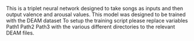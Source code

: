 This is a triplet neural network designed to take songs as inputs and then output valence and arousal values.
This model was designed to be trained with the DEAM dataset
To setup the training script please replace variables Path1 Path2 Path3 with the various different directories to the relevant DEAM files.
